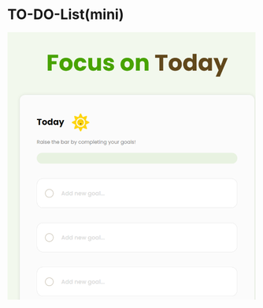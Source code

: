<h1>TO-DO-List(mini)</h1>
<img src="https://github.com/AvishekSah6146/TO-DO-list-mini-/blob/main/images/Screenshot%20(28).png"/>
